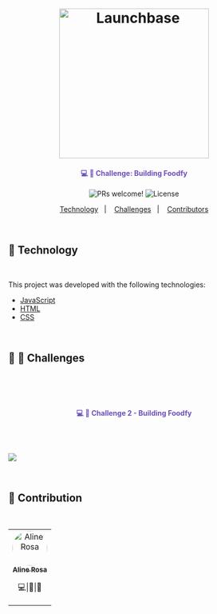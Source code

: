 <h1 align="center">
    <img alt="Launchbase" src="https://storage.googleapis.com/golden-wind/bootcamp-launchbase/logo.png" width="300px" />
</h1>

<h4 align="center" style="color: #6c4fbb" >
💻 🚀 Challenge: Building Foodfy
</h4>

<p align="center">
  <img src="https://img.shields.io/static/v1?label=PRs&message=welcome&color=7159c1&labelColor=000000" alt="PRs welcome!" />

  <img alt="License" src="https://img.shields.io/static/v1?label=license&message=MIT&color=7159c1&labelColor=000000">
</p>

<p align="center">
  <a href="#floppy_disk-technology">Technology</a>&nbsp;&nbsp;&nbsp;|&nbsp;&nbsp;&nbsp;
  <a href="#beginner-dart-Challenges">Challenges</a>&nbsp;&nbsp;&nbsp;|&nbsp;&nbsp;&nbsp;
  <a href="#purple_heart-contributors">Contributors</a>
</p>

<br>

## :floppy_disk: Technology
<br>

This project was developed with the following technologies:

<ul>
  <li><a href="https://developer.mozilla.org/en-US/docs/Web/JavaScript">JavaScript</a></li>
  <li><a href="https://developer.mozilla.org/en-US/docs/Web/HTML">HTML</a></li>
  <li><a href="https://developer.mozilla.org/en-US/docs/Web/CSS">CSS</a></li>
</ul>

<br>

## :beginner: :dart: Challenges
<br>

<br>
<br>

<h4 align="center" style="color: #6c4fbb" >
  💻 🚀 Challenge 2 - Building Foodfy
</h4>

<br>
<br>

![](https://github.com/alinecbsr/launch-base-challenges/blob/master/projects_videos/Desafio%202-3.gif)

<br>

## :purple_heart: Contribution

<br>

<table>
  <tr>
    <td align="center" style="border: none;">
      <a href="https://github.com/alinecbsr">
        <img style="border-radius: 50px;" src="https://avatars0.githubusercontent.com/u/48742480?s=460&u=d21eae3038217c687d478969e8bf7b1bee1b9c3e&v=4" width="70px;" alt="Aline Rosa"/>
        <br />
        <sub>
          <b>Aline Rosa</b>
        </sub>
      </a>
      <br />
      <p><scan title="Code">💻</scan>|<scan title="Documentation">🎨</scan>|<scan title="Bugs">🐛</scan></p>
    </td>
  </tr>
</table>
